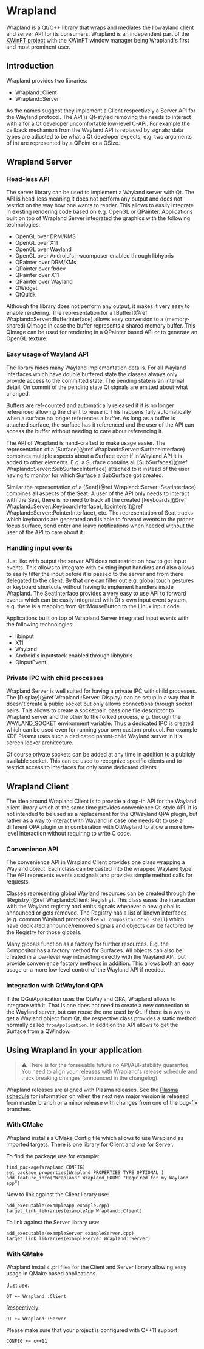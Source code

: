 # Wrapland

Wrapland is a Qt/C++ library that wraps and mediates the libwayland client and server API for its
consumers. Wrapland is an independent part of the [KWinFT project][kwinft-project] with the KWinFT
window manager being Wrapland's first and most prominent user.

## Introduction

Wrapland provides two libraries:

- Wrapland::Client
- Wrapland::Server

As the names suggest they implement a Client respectively a Server API for the Wayland
protocol. The API is Qt-styled removing the needs to interact with a for a Qt developer
uncomfortable low-level C-API. For example the callback mechanism from the Wayland API
is replaced by signals; data types are adjusted to be what a Qt developer expects, e.g.
two arguments of int are represented by a QPoint or a QSize.

## Wrapland Server

### Head-less API

The server library can be used to implement a Wayland server with Qt. The API is head-less
meaning it does not perform any output and does not restrict on the way how one wants to
render. This allows to easily integrate in existing rendering code based on e.g. OpenGL or
QPainter. Applications built on top of Wrapland Server integrated the graphics with the
following technologies:

- OpenGL over DRM/KMS
- OpenGL over X11
- OpenGL over Wayland
- OpenGL over Android's hwcomposer enabled through libhybris
- QPainter over DRM/KMs
- QPainter over fbdev
- QPainter over X11
- QPainter over Wayland
- QWidget
- QtQuick

Although the library does not perform any output, it makes it very easy to enable rendering.
The representation for a [Buffer](@ref Wrapland::Server::BufferInterface) allows easy conversion
to a (memory-shared) QImage in case the buffer represents a shared memory buffer. This QImage
can be used for rendering in a QPainter based API or to generate an OpenGL texture.

### Easy usage of Wayland API

The library hides many Wayland implementation details. For all Wayland interfaces which have
double buffered state the classes always only provide access to the committed state. The pending
state is an internal detail. On commit of the pending state Qt signals are emitted about what
changed.

Buffers are ref-counted and automatically released if it is no longer referenced allowing the
client to reuse it. This happens fully automatically when a surface no longer references a buffer.
As long as a buffer is attached surface, the surface has it referenced and the user of the API can
access the buffer without needing to care about referencing it.

The API of Wrapland is hand-crafted to make usage easier. The representation of a
[Surface](@ref Wrapland::Server::SurfaceInterface) combines multiple aspects about a Surface even
if in Wayland API it is added to other elements. E.g. a Surface contains all
[SubSurfaces](@ref Wrapland::Server::SubSurfaceInterface) attached to it instead of the user
having to monitor for which Surface a SubSurface got created.

Similar the representation of a [Seat](@ref Wrapland::Server::SeatInterface) combines all aspects of
the Seat. A user of the API only needs to interact with the Seat, there is no need to track all the
created [keyboards](@ref Wrapland::Server::KeyboardInterface), [pointers](@ref Wrapland::Server::PointerInterface), etc. The
representation of Seat tracks which keyboards are generated and is able to forward events to the
proper focus surface, send enter and leave notifications when needed without the user of the API
to care about it.

### Handling input events

Just like with output the server API does not restrict on how to get input events. This allows to
integrate with existing input handlers and also allows to easily filter the input before it is passed
to the server and from there delegated to the client. By that one can filter out e.g. global touch
gestures or keyboard shortcuts without having to implement handlers inside Wrapland. The SeatInterface
provides a very easy to use API to forward events which can be easily integrated with Qt's own
input event system, e.g. there is a mapping from Qt::MouseButton to the Linux input code.

Applications built on top of Wrapland Server integrated input events with the following technologies:

- libinput
- X11
- Wayland
- Android's inputstack enabled through libhybris
- QInputEvent

### Private IPC with child processes

Wrapland Server is well suited for having a private IPC with child processes. The [Display](@ref Wrapland::Server::Display) can be
setup in a way that it doesn't create a public socket but only allows connections through socket
pairs. This allows to create a socketpair, pass one file descriptor to Wrapland server and the other
to the forked process, e.g. through the WAYLAND_SOCKET environment variable. Thus a dedicated IPC
is created which can be used even for running your own custom protocol. For example KDE Plasma uses
such a dedicated parent-child Wayland server in it's screen locker architecture.

Of course private sockets can be added at any time in addition to a publicly available socket. This
can be used to recognize specific clients and to restrict access to interfaces for only some dedicated
clients.

## Wrapland Client

The idea around Wrapland Client is to provide a drop-in API for the Wayland client library which at
the same time provides convenience Qt-style API. It is not intended to be used as a replacement for
the QtWayland QPA plugin, but rather as a way to interact with Wayland in case one needs Qt to use
a different QPA plugin or in combination with QtWayland to allow a more low-level interaction without
requiring to write C code.

### Convenience API

The convenience API in Wrapland Client provides one class wrapping a Wayland object. Each class can
be casted into the wrapped Wayland type. The API represents events as signals and provides simple
method calls for requests.

Classes representing global Wayland resources can be created through the [Registry](@ref Wrapland::Client::Registry). This class eases
the interaction with the Wayland registry and emits signals whenever a new global is announced or gets
removed. The Registry has a list of known interfaces (e.g. common Wayland protocols like `wl_compositor`
or `wl_shell`) which have dedicated announce/removed signals and objects can be factored by the Registry
for those globals.

Many globals function as a factory for further resources. E.g. the Compositor has a factory method for
Surfaces. All objects can also be created in a low-level way interacting directly with the Wayland API,
but provide convenience factory methods in addition. This allows both an easy usage or a more low level
control of the Wayland API if needed.

### Integration with QtWayland QPA

If the QGuiApplication uses the QtWayland QPA, Wrapland allows to integrate with it. That is one does
not need to create a new connection to the Wayland server, but can reuse the one used by Qt. If there
is a way to get a Wayland object from Qt, the respective class provides a static method normally called
`fromApplication`. In addition the API allows to get the Surface from a QWindow.

## Using Wrapland in your application

> :warning: There is for the forseeable future no API/ABI-stability guarantee. You need to align
> your releases with Wrapland's release schedule and track breaking changes (announced in the
> changelog).

Wrapland releases are aligned with Plasma releases. See the [Plasma schedule][plasma-schedule] for
information on when the next new major version is released from master branch or a minor release
with changes from one of the bug-fix branches.

### With CMake

Wrapland installs a CMake Config file which allows to use Wrapland as imported targets. There is
one library for Client and one for Server.

To find the package use for example:

    find_package(Wrapland CONFIG)
    set_package_properties(Wrapland PROPERTIES TYPE OPTIONAL )
    add_feature_info("Wrapland" Wrapland_FOUND "Required for my Wayland app")

Now to link against the Client library use:

    add_executable(exampleApp example.cpp)
    target_link_libraries(exampleApp Wrapland::Client)

To link against the Server library use:

    add_executable(exampleServer exampleServer.cpp)
    target_link_libraries(exampleServer Wrapland::Server)

### With QMake

Wrapland installs .pri files for the Client and Server library allowing easy usage in QMake based
applications.

Just use:

    QT += Wrapland::Client

Respectively:

    QT += Wrapland::Server

Please make sure that your project is configured with C++11 support:

    CONFIG += c++11

[kwinft-project]: https://gitlab.com/kwinft
[plasma-schedule]: https://community.kde.org/Schedules/Plasma_5
